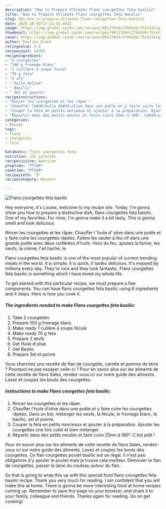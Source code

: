 ```yaml
---
description: "How to Prepare Ultimate Flans courgettes feta basilic"
title: "How to Prepare Ultimate Flans courgettes feta basilic"
slug: 601-how-to-prepare-ultimate-flans-courgettes-feta-basilic
date: 2020-10-03T17:21:55.881Z
image: https://img-global.cpcdn.com/recipes/90117654c270d2d9/751x532cq70/flans-courgettes-feta-basilic-photo-principale-de-la-recette.jpg
thumbnail: https://img-global.cpcdn.com/recipes/90117654c270d2d9/751x532cq70/flans-courgettes-feta-basilic-photo-principale-de-la-recette.jpg
cover: https://img-global.cpcdn.com/recipes/90117654c270d2d9/751x532cq70/flans-courgettes-feta-basilic-photo-principale-de-la-recette.jpg
author: Pauline Grant
ratingvalue: 4.6
reviewcount: 44105
recipeingredient:
- "2 courgettes"
- "100 g fromage blanc"
- "1 cuillère à soupe fcule"
- "70 g feta"
- "2 ufs"
- " Huile dolive"
- " Basilic"
- " Sel et poivre"
recipeinstructions:
- "Rincer les courgettes et les râper."
- "Chauffer l&#39;huile d&#39;olive dans une poêle et y faire cuire les courgettes râpées. Dans un bol, mélanger les oeufs, la fécule, le fromage blanc, le basilic, sel et poivre."
- "Couper la feta en petits morceaux et ajouter à la préparation. Ajouter les courgettes une fois cuite et bien mélanger."
- "Répartir dans des petits moules et faire cuire 25mn à 180°. C&#39;est prêt !"
categories:
- Recipe
tags:
- flans
- courgettes
- feta

katakunci: flans courgettes feta 
nutrition: 131 calories
recipecuisine: American
preptime: "PT14M"
cooktime: "PT44M"
recipeyield: "3"
recipecategory: Dessert

---
```



![Flans courgettes feta basilic](https://img-global.cpcdn.com/recipes/90117654c270d2d9/751x532cq70/flans-courgettes-feta-basilic-photo-principale-de-la-recette.jpg)

Hey everyone, it's Louise, welcome to my recipe site. Today, I'm gonna show you how to prepare a distinctive dish, flans courgettes feta basilic. One of my favorites. For mine, I'm gonna make it a bit tasty. This is gonna smell and look delicious.

Rincer les courgettes et les râper. Chauffer l &#39;huile d&#39; olive dans une poêle et y faire cuire les courgettes râpées. Faites-les sauter à feu vif dans une grande poêle avec deux cuillèrées d&#39;huile. Hors du feu, ajoutez la farine, les oeufs, la crème, l&#39;ail haché, le.

Flans courgettes feta basilic is one of the most popular of current trending meals in the world. It is simple, it is quick, it tastes delicious. It's enjoyed by millions every day. They're nice and they look fantastic. Flans courgettes feta basilic is something which I have loved my whole life.


To get started with this particular recipe, we must prepare a few components. You can have flans courgettes feta basilic using 8 ingredients and 4 steps. Here is how you cook it.

<!--inarticleads1-->

##### The ingredients needed to make Flans courgettes feta basilic:

1. Take 2 courgettes
1. Prepare 100 g fromage blanc
1. Make ready 1 cuillère à soupe fécule
1. Make ready 70 g feta
1. Prepare 2 œufs
1. Get  Huile d&#39;olive
1. Get  Basilic
1. Prepare  Sel et poivre


Vous cherchez une recette de flan de courgette, carotte et pomme de terre ? Pourquoi ne pas essayer celle-ci ? Pour en savoir plus sur les aliments de cette recette de flans Sales, rendez-vous ici sur notre guide des aliments. Lavez et coupez les bouts des courgettes. 

<!--inarticleads2-->

##### Instructions to make Flans courgettes feta basilic:

1. Rincer les courgettes et les râper.
1. Chauffer l&#39;huile d&#39;olive dans une poêle et y faire cuire les courgettes râpées. Dans un bol, mélanger les oeufs, la fécule, le fromage blanc, le basilic, sel et poivre.
1. Couper la feta en petits morceaux et ajouter à la préparation. Ajouter les courgettes une fois cuite et bien mélanger.
1. Répartir dans des petits moules et faire cuire 25mn à 180°. C&#39;est prêt !


Pour en savoir plus sur les aliments de cette recette de flans Sales, rendez-vous ici sur notre guide des aliments. Lavez et coupez les bouts des courgettes. Ce flan courgettes poulet basilic est un régal. Il n&#39;est pas obligatoire d&#39;y ajouter le poulet mais je trouve cela meilleur. Démouler le flan de courgettes, passer la lame du couteau autour du flan. 

So that is going to wrap this up with this special food flans courgettes feta basilic recipe. Thank you very much for reading. I am confident that you will make this at home. There is gonna be more interesting food at home recipes coming up. Remember to save this page on your browser, and share it to your family, colleague and friends. Thanks again for reading. Go on get cooking!
